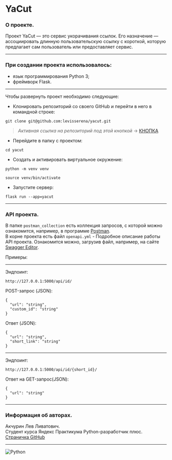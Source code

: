 # YaCut
### О проекте.
Проект YaCut — это сервис укорачивания ссылок. Его назначение — ассоциировать длинную пользовательскую ссылку с короткой, которую предлагает сам пользователь или предоставляет сервис. 
___
### При создании проекта использовалось:
- язык программирования Python 3;
- фреймворк Flask.
___
Чтобы развернуть проект необходимо следующие:
- Клонировать репозиторий со своего GitHub и перейти в него в командной строке:

```
git clone git@github.com:levisserena/yacut.git
```
>*Активная ссылка на репозиторий под этой кнопкой* -> [КНОПКА](https://github.com/levisserena/yacut)
- Перейдите в папку с проектом:
```
cd yacut
```
- Создать и активировать виртуальное окружение:

```
python -m venv venv
```

```
source venv/bin/activate
```

- Запустите сервер:

```
flask run --app=yacut
```
___
### API проекта.
В папке `postman_collection` есть коллекция запросов, с которой можно ознакомится, например, в программе [Postman](https://www.postman.com/).<br>
В корне проекта есть файл `openapi.yml` - Подробное описание работы API проекта. Ознакомится можно, загрузив файл, например, на сайте [Swagger Editor](https://editor.swagger.io/).<br>

Примеры:<br>
___
Эндпоинт:
```
http://127.0.0.1:5000/api/id/
```
POST-запрос (JSON):
```
{
  "url": "string",
  "custom_id": "string"
}
```
Ответ (JSON):
```
{
  "url": "string",
  "short_link": "string"
}
```
___
Эндпоинт:
```
http://127.0.0.1:5000/api/id/{short_id}/
```
Ответ на GET-запрос(JSON):
```
{
  "url": "string"
}
```
___
### Информация об авторах.
Акчурин Лев Ливатович.<br>Студент курса Яндекс Практикума Python-разработчик плюс.<br>
[Страничка GitHub](https://github.com/levisserena)
___
![Python](https://img.shields.io/badge/python-3670A0?style=for-the-badge&logo=python&logoColor=ffdd54)